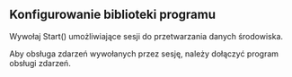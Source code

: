 ## <a name="setting-up-the-library"></a>Konfigurowanie biblioteki programu

Wywołaj Start() umożliwiające sesji do przetwarzania danych środowiska.

Aby obsługa zdarzeń wywołanych przez sesję, należy dołączyć program obsługi zdarzeń.
